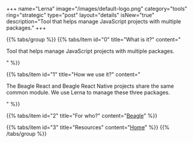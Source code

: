+++
name="Lerna"
image="/images/default-logo.png"
category="tools"
ring="strategic"
type="post"
layout="details"
isNew="true"
description="Tool that helps manage JavaScript projects with multiple packages."
+++

{{% tabs/group %}}
  {{% tabs/item id="0" title="What is it?" content="<p>Tool that helps manage JavaScript projects with multiple packages.</p>" %}}
  
  {{% tabs/item id="1" title="How we use it?" content="<p>The Beagle React and Beagle React Native projects share the same common module. We use Lerna to manage these three packages.</p>" %}}
  
  {{% tabs/item id="2" title="For who?" content="<a href='https://usebeagle.io/' target='_blank'>Beagle</a>" %}}

  {{% tabs/item id="3" title="Resources" content="<a href='https://github.com/lerna/lerna' target='_blank'>Home</a>" %}}
{{% /tabs/group %}}
